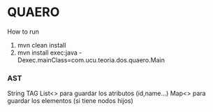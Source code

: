 # QUAERO

How to run

1. mvn clean install
2. mvn install exec:java -Dexec.mainClass=com.ucu.teoria.dos.quaero.Main


### AST
String TAG
List<> para guardar los atributos (id,name...)
Map<> para guardar los elementos (si tiene nodos hijos)